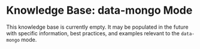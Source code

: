 # Knowledge Base: data-mongo Mode

This knowledge base is currently empty. It may be populated in the future with specific information, best practices, and examples relevant to the `data-mongo` mode.
